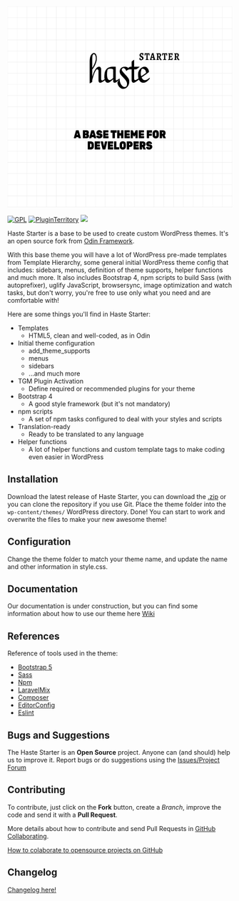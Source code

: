 <p align="center"><img alt="Haste Starter, A WordPress base theme for developers" src="https://github.com/HasteDesign/Haste-Starter/blob/main/screenshot.png" width="600" height="450"></p>

[![GPL](https://img.shields.io/badge/License-GPL-blue.svg?logo=gnu&logoColor=FAFAFA)]()
[![PluginTerritory](https://img.shields.io/badge/Plugin%20Territory-Free-blue.svg?logo=wordpress&logoColor=FAFAFA)]()
<a href="https://codeclimate.com/github/HasteDesign/Haste-Starter/maintainability"><img src="https://api.codeclimate.com/v1/badges/b33b74c0718af0cd6041/maintainability" /></a>

Haste Starter is a base to be used to create custom WordPress themes. It's an open source fork from [Odin Framework](https://wpod.in). 

With this base theme you will have a lot of WordPress pre-made templates from Template Hierarchy, some general initial WordPress theme config that includes: sidebars, menus, definition of theme supports, helper functions and much more. It also includes Bootstrap 4, npm scripts to build Sass (with autoprefixer), uglify JavaScript, browsersync, image optimization and watch tasks, but don't worry, you're free to use only what you need and are comfortable with!

Here are some things you'll find in Haste Starter:

- Templates
	- HTML5, clean and well-coded, as in Odin
- Initial theme configuration 
	- add\_theme\_supports
	- menus
	- sidebars
	- ...and much more
- TGM Plugin Activation 
	- Define required or recommended plugins for your theme
- Bootstrap 4
	- A good style framework (but it's not mandatory)
- npm scripts
	- A set of npm tasks configured to deal with your styles and scripts
- Translation-ready
	- Ready to be translated to any language
- Helper functions
	- A lot of helper functions and custom template tags to make coding even easier in WordPress

## Installation ##

Download the latest release of Haste Starter, you can download the [.zip](https://github.com/HasteDesign/Haste-Starter/archive/master.zip) or you can clone the repository if you use Git. Place the theme folder into the `wp-content/themes/` WordPress directory. Done! You can start to work and overwrite the files to make your new awesome theme!

## Configuration ##

Change the theme folder to match your theme name, and update the name and other information in style.css.

## Documentation ##

Our documentation is under construction, but you can find some information about how to use our theme here [Wiki](https://bitbucket.org/hastedesign/haste-store/wiki/)

## References ##

Reference of tools used in the theme:

* [Bootstrap 5](http://getbootstrap.com/)
* [Sass](http://sass-lang.com/)
* [Npm](https://docs.npmjs.com)
* [LaravelMix](https://babeljs.io/)
* [Composer](https://getcomposer.org/)
* [EditorConfig](http://editorconfig.org/)
* [Eslint](https://eslint.org/)

## Bugs and Suggestions ##

The Haste Starter is an **Open Source** project. Anyone can (and should) help us to improve it.
Report bugs or do suggestions using the [Issues/Project Forum](#)

## Contributing ##

To contribute, just click on the **Fork** button, create a *Branch*, improve the code and send it with a **Pull Request**.

More details about how to contribute and send Pull Requests in [GitHub Collaborating](https://help.github.com/categories/63/articles).

[How to colaborate to opensource projects on GitHub](http://www.youtube.com/watch?v=H3olaBo83As)

## Changelog ##

[Changelog here!](#)
